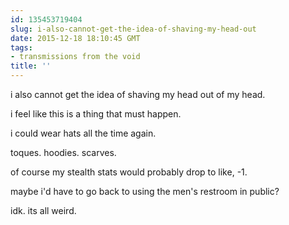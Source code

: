 ```yaml
---
id: 135453719404
slug: i-also-cannot-get-the-idea-of-shaving-my-head-out
date: 2015-12-18 18:10:45 GMT
tags:
- transmissions from the void
title: ''
---
```


i also cannot get the idea of shaving my head out of my head.

i feel like this is a thing that must happen.

i could wear hats all the time again.

toques. hoodies. scarves.

of course my stealth stats would probably drop to like, -1.

maybe i'd have to go back to using the men's restroom in public?

idk. its all weird.